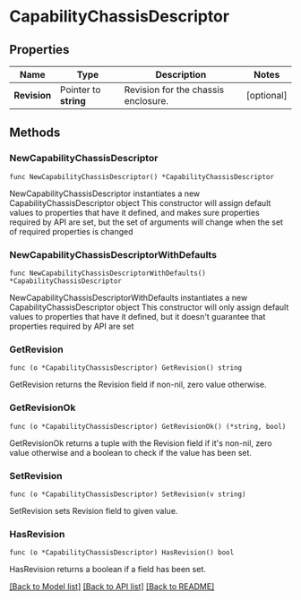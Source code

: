 # CapabilityChassisDescriptor

## Properties

Name | Type | Description | Notes
------------ | ------------- | ------------- | -------------
**Revision** | Pointer to **string** | Revision for the chassis enclosure. | [optional] 

## Methods

### NewCapabilityChassisDescriptor

`func NewCapabilityChassisDescriptor() *CapabilityChassisDescriptor`

NewCapabilityChassisDescriptor instantiates a new CapabilityChassisDescriptor object
This constructor will assign default values to properties that have it defined,
and makes sure properties required by API are set, but the set of arguments
will change when the set of required properties is changed

### NewCapabilityChassisDescriptorWithDefaults

`func NewCapabilityChassisDescriptorWithDefaults() *CapabilityChassisDescriptor`

NewCapabilityChassisDescriptorWithDefaults instantiates a new CapabilityChassisDescriptor object
This constructor will only assign default values to properties that have it defined,
but it doesn't guarantee that properties required by API are set

### GetRevision

`func (o *CapabilityChassisDescriptor) GetRevision() string`

GetRevision returns the Revision field if non-nil, zero value otherwise.

### GetRevisionOk

`func (o *CapabilityChassisDescriptor) GetRevisionOk() (*string, bool)`

GetRevisionOk returns a tuple with the Revision field if it's non-nil, zero value otherwise
and a boolean to check if the value has been set.

### SetRevision

`func (o *CapabilityChassisDescriptor) SetRevision(v string)`

SetRevision sets Revision field to given value.

### HasRevision

`func (o *CapabilityChassisDescriptor) HasRevision() bool`

HasRevision returns a boolean if a field has been set.


[[Back to Model list]](../README.md#documentation-for-models) [[Back to API list]](../README.md#documentation-for-api-endpoints) [[Back to README]](../README.md)


